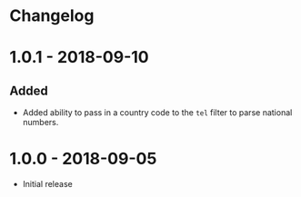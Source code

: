 # Changelog

# 1.0.1 - 2018-09-10

## Added

- Added ability to pass in a country code to the `tel` filter to parse national numbers.

# 1.0.0 - 2018-09-05

- Initial release
